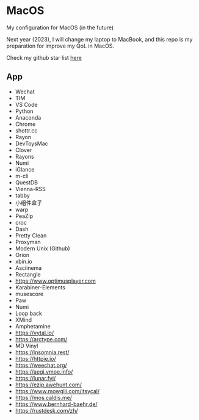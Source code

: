 # MacOS
My configuration for MacOS (in the future)



Next year (2023), I will change my laptop to MacBook, and this repo is my preparation for improve my QoL in MacOS.



Check my github star list [here](https://github.com/stars/sonderlau/lists/macos)



## App

- Wechat
- TIM
- VS Code
- Python
- Anaconda
- Chrome
- shottr.cc
- Rayon
- DevToysMac
- Clover
- Rayons
- Numi
- iGlance
- m-cli
- QuestDB
- Vienna-RSS
- tabby
- 小组件盒子
- warp
- PeaZip
- croc
- Dash
- Pretty Clean
- Proxyman
- Modern Unix (Github)
- Orion
- xbin.io
- Asciinema
- Rectangle
- https://www.optimusplayer.com
- Karabiner-Elements
- musescore
- Paw
- Numi
- Loop back
- XMind
- Amphetamine
- https://vytal.io/
- https://arctype.com/
- MD Vinyl
- https://insomnia.rest/
- https://httpie.io/
- https://weechat.org/
- https://aegi.vmoe.info/
- https://lunar.fyi/
- https://ezip.awehunt.com/
- https://www.mowglii.com/itsycal/
- https://mos.caldis.me/
- https://www.bernhard-baehr.de/
- https://rustdesk.com/zh/
